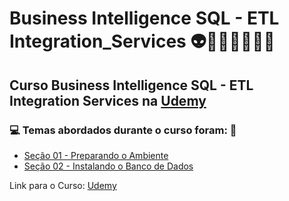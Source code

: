 # Business Intelligence SQL - ETL Integration_Services 👽🤖🤯👩🏻‍💻🎲
## Curso Business Intelligence SQL - ETL Integration Services na [Udemy](https://www.udemy.com/course/business-intelligence-etl-integration-services-2016/)
### 💻 Temas abordados durante o curso foram: 🚀
- [Seção 01 - Preparando o Ambiente](https://github.com/romulovieira777/Business_Intelligence_SQL_ETL_Integration_Services/tree/main/Secao_01_Preparando_o_Ambiente)
- [Seção 02 - Instalando o Banco de Dados](https://github.com/romulovieira777/Business_Intelligence_SQL_ETL_Integration_Services/tree/main/Secao_02_Instalando_o_Banco_de_Dados)

Link para o Curso: [Udemy](https://www.udemy.com/course/business-intelligence-etl-integration-services-2016/)
